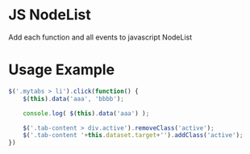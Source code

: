 # JS NodeList
Add each function and all events to javascript NodeList


# Usage Example


```js
$('.mytabs > li').click(function() {
	$(this).data('aaa', 'bbbb');

	console.log( $(this).data('aaa') );

    $('.tab-content > div.active').removeClass('active');
    $('.tab-content '+this.dataset.target+'').addClass('active');
})
````